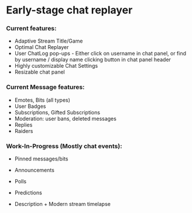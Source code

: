 # Early-stage chat replayer

### Current features:
- Adaptive Stream Title/Game
- Optimal Chat Replayer
- User ChatLog pop-ups - Either click on username in chat panel, or find by username / display name clicking button in chat panel header
- Highly customizable Chat Settings
- Resizable chat panel

### Current Message features:
- Emotes, Bits (all types)
- User Badges
- Subscriptions, Gifted Subscriptions
- Moderation: user bans, deleted messages
- Replies
- Raiders

### Work-In-Progress (Mostly chat events):
- Pinned messages/bits
- Announcements
- Polls
- Predictions

- Description + Modern stream timelapse
